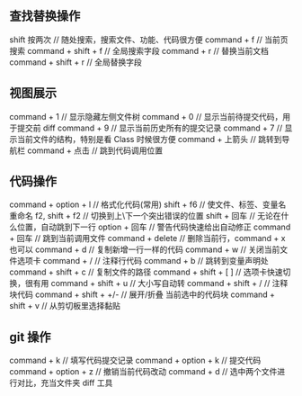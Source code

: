 ## 查找替换操作
shift 按两次             // 随处搜索，搜索文件、功能、代码很方便
command + f              // 当前页搜索
command + shift + f      // 全局搜索字段
command + r              // 替换当前文档
command + shift + r      // 全局替换字段

## 视图展示
command + 1              // 显示隐藏左侧文件树
command + 0              // 显示当前待提交代码，用于提交前 diff
command + 9              // 显示当前历史所有的提交记录
command + 7              // 显示当前文件的结构，特别是看 Class 时候很方便
command + 上箭头         // 跳转到导航栏
command + 点击           // 跳到代码调用位置

## 代码操作
command + option + l     // 格式化代码(常用)
shift + f6               // 使文件、标签、变量名重命名
f2, shift + f2           // 切换到上\下一个突出错误的位置
shift + 回车             // 无论在什么位置，自动跳到下一行
option + 回车            // 警告代码快速给出自动修正
command + 回车           // 跳到当前调用文件
command + delete         // 删除当前行，command + x也可以
command + d              // 复制新增一行一样的代码
command + w              // 关闭当前文件选项卡
command + /              // 注释行代码
command + b              // 跳转到变量声明处
command + shift + c      // 复制文件的路径
command + shift + [ ]    // 选项卡快速切换，很有用
command + shift + u      // 大小写自动转
command + shift + /      // 注释块代码
command + shift + +/-    // 展开/折叠 当前选中的代码块
command + shift + v      // 从剪切板里选择黏贴

## git 操作
command + k              // 填写代码提交记录
command + option + k     // 提交代码
command + option + z     // 撤销当前代码改动
command + d              // 选中两个文件进行对比，充当文件夹 diff 工具
